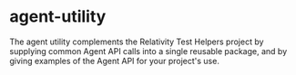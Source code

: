 # agent-utility
The agent utility complements the Relativity Test Helpers project by supplying common Agent API calls into a single reusable package, and by giving examples of the Agent API for your project's use.
